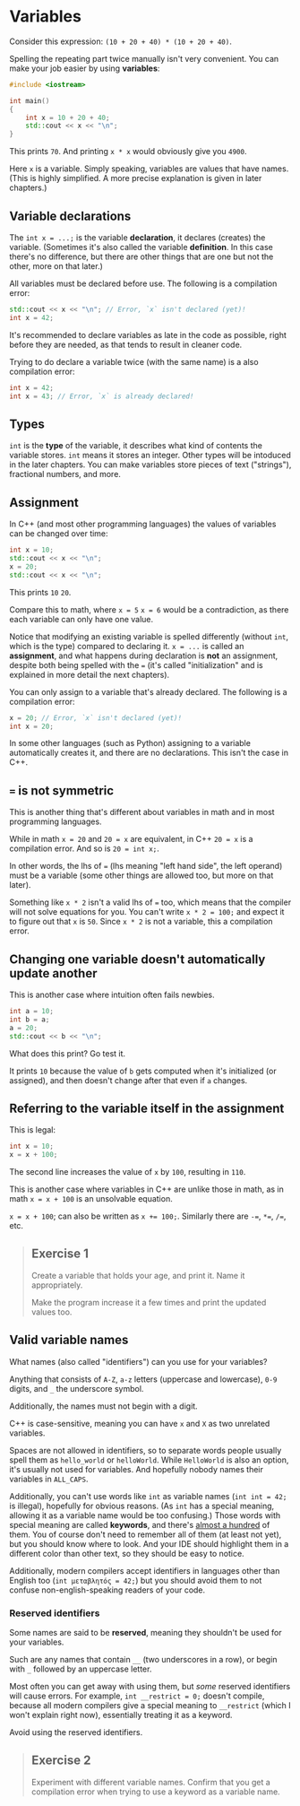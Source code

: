 # Variables

Consider this expression: `(10 + 20 + 40) * (10 + 20 + 40)`.

Spelling the repeating part twice manually isn't very convenient. You can make your job easier by using **variables**:

```cpp
#include <iostream>

int main()
{
    int x = 10 + 20 + 40;
    std::cout << x << "\n";
}
```
This prints `70`. And printing `x * x` would obviously give you `4900`.

Here `x` is a variable. Simply speaking, variables are values that have names. (This is highly simplified. A more precise explanation is given in later chapters.)

## Variable declarations

The `int x = ...;` is the variable **declaration**, it declares (creates) the variable. (Sometimes it's also called the variable **definition**. In this case there's no difference, but there are other things that are one but not the other, more on that later.)

All variables must be declared before use. The following is a compilation error:
```cpp
std::cout << x << "\n"; // Error, `x` isn't declared (yet)!
int x = 42;
```
It's recommended to declare variables as late in the code as possible, right before they are needed, as that tends to result in cleaner code.

Trying to do declare a variable twice (with the same name) is a also compilation error:
```cpp
int x = 42;
int x = 43; // Error, `x` is already declared!
```

## Types

`int` is the **type** of the variable, it describes what kind of contents the variable stores. `int` means it stores an integer. Other types will be intoduced in the later chapters. You can make variables store pieces of text ("strings"), fractional numbers, and more.

## Assignment

In C++ (and most other programming languages) the values of variables can be changed over time:

```cpp
int x = 10;
std::cout << x << "\n";
x = 20;
std::cout << x << "\n";
```
This prints `10` `20`.

Compare this to math, where `x = 5` `x = 6` would be a contradiction, as there each variable can only have one value.

Notice that modifying an existing variable is spelled differently (without `int`, which is the type) compared to declaring it. `x = ...` is called an **assignment**, and what happens during declaration is **not** an assignment, despite both being spelled with the `=` (it's called "initialization" and is explained in more detail the next chapters).

You can only assign to a variable that's already declared. The following is a compilation error:
```cpp
x = 20; // Error, `x` isn't declared (yet)!
int x = 20;
```
In some other languages (such as Python) assigning to a variable automatically creates it, and there are no declarations. This isn't the case in C++.

## `=` is not symmetric

This is another thing that's different about variables in math and in most programming languages.

While in math `x = 20` and `20 = x` are equivalent, in C++ `20 = x` is a compilation error. And so is `20 = int x;`.

In other words, the lhs of `=` (lhs meaning "left hand side", the left operand) must be a variable (some other things are allowed too, but more on that later).

Something like `x * 2` isn't a valid lhs of `=` too, which means that the compiler will not solve equations for you. You can't write `x * 2 = 100;` and expect it to figure out that `x` is `50`. Since `x * 2` is not a variable, this a compilation error.

## Changing one variable doesn't automatically update another

This is another case where intuition often fails newbies.

```cpp
int a = 10;
int b = a;
a = 20;
std::cout << b << "\n";
```
What does this print? Go test it.

It prints `10` because the value of `b` gets computed when it's initialized (or assigned), and then doesn't change after that even if `a` changes.

## Referring to the variable itself in the assignment

This is legal:
```cpp
int x = 10;
x = x + 100;
```
The second line increases the value of `x` by `100`, resulting in `110`.

This is another case where variables in C++ are unlike those in math, as in math `x = x + 100` is an unsolvable equation.

`x = x + 100`; can also be written as `x += 100;`. Similarly there are `-=`, `*=`, `/=`, etc.

> ## Exercise 1
>
> Create a variable that holds your age, and print it. Name it appropriately.
>
> Make the program increase it a few times and print the updated values too.

## Valid variable names

What names (also called "identifiers") can you use for your variables?

Anything that consists of `A-Z`, `a-z` letters (uppercase and lowercase), `0-9` digits, and `_` the underscore symbol.

Additionally, the names must not begin with a digit.

C++ is case-sensitive, meaning you can have `x` and `X` as two unrelated variables.

Spaces are not allowed in identifiers, so to separate words people usually spell them as `hello_world` or `helloWorld`. While `HelloWorld` is also an option, it's usually not used for variables. And hopefully nobody names their variables in `ALL_CAPS`.

Additionally, you can't use words like `int` as variable names (`int int = 42;` is illegal), hopefully for obvious reasons. (As `int` has a special meaning, allowing it as a variable name would be too confusing.) Those words with special meaning are called **keywords**, and there's [almost a hundred](https://en.cppreference.com/w/cpp/keyword) of them. You of course don't need to remember all of them (at least not yet), but you should know where to look. And your IDE should highlight them in a different color than other text, so they should be easy to notice.

Additionally, modern compilers accept identifiers in languages other than English too (`int μεταβλητός = 42;`) but you should avoid them to not confuse non-english-speaking readers of your code.

### Reserved identifiers

Some names are said to be **reserved**, meaning they shouldn't be used for your variables.

Such are any names that contain `__` (two underscores in a row), or begin with `_` followed by an uppercase letter.

Most often you can get away with using them, but *some* reserved identifiers will cause errors. For example, `int __restrict = 0;` doesn't compile, because all modern compilers give a special meaning to `__restrict` (which I won't explain right now), essentially treating it as a keyword.

Avoid using the reserved identifiers.

> ## Exercise 2
>
> Experiment with different variable names. Confirm that you get a compilation error when trying to use a keyword as a variable name.

